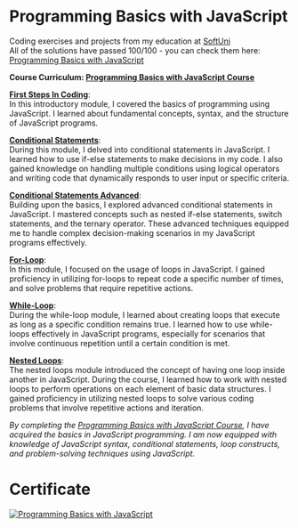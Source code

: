 # Programming Basics with JavaScript
Coding exercises and projects from my education at <a href="https://softuni.bg/">SoftUni</a>
<br>
All of the solutions have passed 100/100 - you can check them here: <a href="https://judge.softuni.org/Contests/#!/List/ByCategory/247/JS-Basics">Programming Basics with JavaScript</a>
<br>

<b>Course Curriculum: [Programming Basics with JavaScript Course](https://softuni.bg/trainings/4001/programming-basics-with-javascript-march-2023)</b>

**[First Steps In Coding](https://github.com/trayanaboykova/Programming-Basics-JavaScript/tree/main/01-first-steps-in-coding)**: <br> 
In this introductory module, I covered the basics of programming using JavaScript. I learned about fundamental concepts, syntax, and the structure of JavaScript programs.

**[Conditional Statements](https://github.com/trayanaboykova/Programming-Basics-JavaScript/tree/main/02-conditional-statements)**: <br>
During this module, I delved into conditional statements in JavaScript. I learned how to use if-else statements to make decisions in my code. I also gained knowledge on handling multiple conditions using logical operators and writing code that dynamically responds to user input or specific criteria.

**[Conditional Statements Advanced](https://github.com/trayanaboykova/Programming-Basics-JavaScript/tree/main/03-conditional-statements-advanced)**: <br>
Building upon the basics, I explored advanced conditional statements in JavaScript. I mastered concepts such as nested if-else statements, switch statements, and the ternary operator. These advanced techniques equipped me to handle complex decision-making scenarios in my JavaScript programs effectively.

**[For-Loop](https://github.com/trayanaboykova/Programming-Basics-JavaScript/tree/main/04-for-loop)**: <br>
In this module, I focused on the usage of loops in JavaScript. I gained proficiency in utilizing for-loops to repeat code a specific number of times, and solve problems that require repetitive actions.

**[While-Loop](https://github.com/trayanaboykova/Programming-Basics-JavaScript/tree/main/05-while-loop)**: <br> 
During the while-loop module, I learned about creating loops that execute as long as a specific condition remains true. I learned how to use while-loops effectively in JavaScript programs, especially for scenarios that involve continuous repetition until a certain condition is met.

**[Nested Loops](https://github.com/trayanaboykova/Programming-Basics-JavaScript/tree/main/06-nested-loops)**: <br> 
The nested loops module introduced the concept of having one loop inside another in JavaScript. During the course, I learned how to work with nested loops to perform operations on each element of basic data structures. I gained proficiency in utilizing nested loops to solve various coding problems that involve repetitive actions and iteration.

*By completing the [Programming Basics with JavaScript Course](https://softuni.bg/trainings/4001/programming-basics-with-javascript-march-2023), I have acquired the basics in JavaScript programming. I am now equipped with knowledge of JavaScript syntax, conditional statements, loop constructs, and problem-solving techniques using JavaScript.*

# Certificate
<a href="https://softuni.bg/certificates/details/170528/f8553fdd" rel="nofollow"><img src="https://user-images.githubusercontent.com/101351760/234004462-4e3fb921-96db-4ffa-ae35-cceb007004fe.png" alt="Programming Basics with JavaScript"></a>
